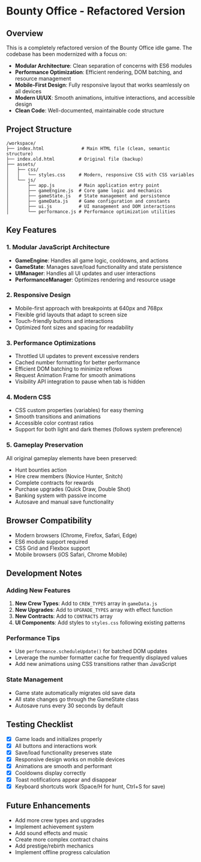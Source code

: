 # Bounty Office - Refactored Version

## Overview
This is a completely refactored version of the Bounty Office idle game. The codebase has been modernized with a focus on:

- **Modular Architecture**: Clean separation of concerns with ES6 modules
- **Performance Optimization**: Efficient rendering, DOM batching, and resource management
- **Mobile-First Design**: Fully responsive layout that works seamlessly on all devices
- **Modern UI/UX**: Smooth animations, intuitive interactions, and accessible design
- **Clean Code**: Well-documented, maintainable code structure

## Project Structure

```
/workspace/
├── index.html              # Main HTML file (clean, semantic structure)
├── index.old.html         # Original file (backup)
├── assets/
│   ├── css/
│   │   └── styles.css     # Modern, responsive CSS with CSS variables
│   └── js/
│       ├── app.js         # Main application entry point
│       ├── gameEngine.js  # Core game logic and mechanics
│       ├── gameState.js   # State management and persistence
│       ├── gameData.js    # Game configuration and constants
│       ├── ui.js          # UI management and DOM interactions
│       └── performance.js # Performance optimization utilities
```

## Key Features

### 1. Modular JavaScript Architecture
- **GameEngine**: Handles all game logic, cooldowns, and actions
- **GameState**: Manages save/load functionality and state persistence
- **UIManager**: Handles all UI updates and user interactions
- **PerformanceManager**: Optimizes rendering and resource usage

### 2. Responsive Design
- Mobile-first approach with breakpoints at 640px and 768px
- Flexible grid layouts that adapt to screen size
- Touch-friendly buttons and interactions
- Optimized font sizes and spacing for readability

### 3. Performance Optimizations
- Throttled UI updates to prevent excessive renders
- Cached number formatting for better performance
- Efficient DOM batching to minimize reflows
- Request Animation Frame for smooth animations
- Visibility API integration to pause when tab is hidden

### 4. Modern CSS
- CSS custom properties (variables) for easy theming
- Smooth transitions and animations
- Accessible color contrast ratios
- Support for both light and dark themes (follows system preference)

### 5. Gameplay Preservation
All original gameplay elements have been preserved:
- Hunt bounties action
- Hire crew members (Novice Hunter, Snitch)
- Complete contracts for rewards
- Purchase upgrades (Quick Draw, Double Shot)
- Banking system with passive income
- Autosave and manual save functionality

## Browser Compatibility
- Modern browsers (Chrome, Firefox, Safari, Edge)
- ES6 module support required
- CSS Grid and Flexbox support
- Mobile browsers (iOS Safari, Chrome Mobile)

## Development Notes

### Adding New Features
1. **New Crew Types**: Add to `CREW_TYPES` array in `gameData.js`
2. **New Upgrades**: Add to `UPGRADE_TYPES` array with effect function
3. **New Contracts**: Add to `CONTRACTS` array
4. **UI Components**: Add styles to `styles.css` following existing patterns

### Performance Tips
- Use `performance.scheduleUpdate()` for batched DOM updates
- Leverage the number formatter cache for frequently displayed values
- Add new animations using CSS transitions rather than JavaScript

### State Management
- Game state automatically migrates old save data
- All state changes go through the GameState class
- Autosave runs every 30 seconds by default

## Testing Checklist
- [x] Game loads and initializes properly
- [x] All buttons and interactions work
- [x] Save/load functionality preserves state
- [x] Responsive design works on mobile devices
- [x] Animations are smooth and performant
- [x] Cooldowns display correctly
- [x] Toast notifications appear and disappear
- [x] Keyboard shortcuts work (Space/H for hunt, Ctrl+S for save)

## Future Enhancements
- Add more crew types and upgrades
- Implement achievement system
- Add sound effects and music
- Create more complex contract chains
- Add prestige/rebirth mechanics
- Implement offline progress calculation